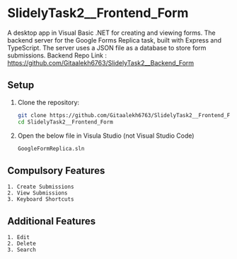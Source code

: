 # SlidelyTask2__Frontend_Form

A desktop app in Visual Basic .NET for creating and viewing forms.
The backend server for the Google Forms Replica task, built with Express and TypeScript. The server uses a JSON file as a database to store form submissions.
Backend Repo Link : https://github.com/Gitaalekh6763/SlidelyTask2__Backend_Form
## Setup

1. Clone the repository:
   ```bash
   git clone https://github.com/Gitaalekh6763/SlidelyTask2__Frontend_Form
   cd SlidelyTask2__Frontend_Form
   ```
2. Open the below file in Visula Studio (not Visual Studio Code)
    ```bash
    GoogleFormReplica.sln
    ```

## Compulsory Features
    1. Create Submissions
    2. View Submissions
    3. Keyboard Shortcuts

## Additional Features
    1. Edit
    2. Delete
    3. Search
